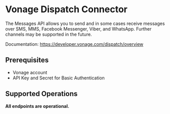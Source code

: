 # Vonage Dispatch Connector
The Messages API allows you to send and in some cases receive messages over SMS, MMS, Facebook Messenger, Viber, and WhatsApp. Further channels may be supported in the future.

Documentation: https://developer.vonage.com/dispatch/overview

## Prerequisites

+ Vonage account
+ API Key and Secret for Basic Authentication

## Supported Operations
**All endpoints are operational.**
